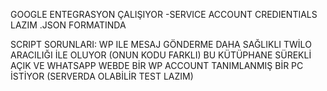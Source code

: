 GOOGLE ENTEGRASYON ÇALIŞIYOR -SERVICE ACCOUNT CREDIENTIALS LAZIM .JSON FORMATINDA

SCRIPT SORUNLARI:
WP ILE MESAJ GÖNDERME DAHA SAĞLIKLI TWİLO ARACILIĞI İLE OLUYOR (ONUN KODU FARKLI)
BU KÜTÜPHANE SÜREKLİ AÇIK VE WHATSAPP WEBDE BİR WP ACCOUNT TANIMLANMIŞ BİR PC İSTİYOR (SERVERDA OLABİLİR TEST LAZIM)
 
